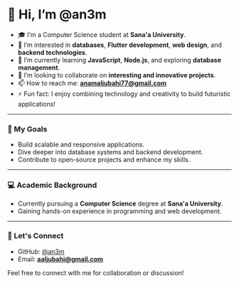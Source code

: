 # 👋 Hi, I’m @an3m
- 🎓 I’m a Computer Science student at **Sana'a University**.
- 👀 I’m interested in **databases**, **Flutter development**, **web design**, and **backend technologies**.
- 🌱 I’m currently learning **JavaScript**, **Node.js**, and exploring **database management**.
- 💞️ I’m looking to collaborate on **interesting and innovative projects**.
- 📫 How to reach me: **anamaljubahi77@gmail.com**
- ⚡ Fun fact: I enjoy combining technology and creativity to build futuristic applications!

---

### 🎯 My Goals
- Build scalable and responsive applications.
- Dive deeper into database systems and backend development.
- Contribute to open-source projects and enhance my skills.

---

### 💻 Academic Background
- Currently pursuing a **Computer Science** degree at **Sana'a University**.
- Gaining hands-on experience in programming and web development.

---

### 💬 Let's Connect
- GitHub: [@an3m](https://github.com/an3m)
- Email: **aaljubahi@gmail.com**

Feel free to connect with me for collaboration or discussion!
